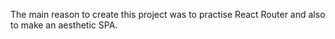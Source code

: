 The main reason to create this project was to practise React Router and also to make an aesthetic SPA.
